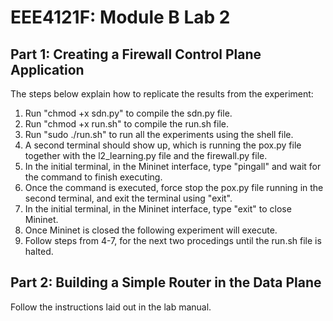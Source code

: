 # EEE4121F: Module B Lab 2
## Part 1: Creating a Firewall Control Plane Application
The steps below explain how to replicate the results from the experiment:
1. Run "chmod +x sdn.py" to compile the sdn.py file.
2. Run "chmod +x run.sh" to compile the run.sh file.
3. Run "sudo ./run.sh" to run all the experiments using the shell file.
4. A second terminal should show up, which is running the pox.py file together with the l2_learning.py file and the firewall.py file.
5. In the initial terminal, in the Mininet interface, type "pingall" and wait for the command to finish executing.
6. Once the command is executed, force stop the pox.py file running in the second terminal, and exit the terminal using "exit".
7. In the initial terminal, in the Mininet interface, type "exit" to close Mininet.
8. Once Mininet is closed the following experiment will execute.
9. Follow steps from 4-7, for the next two procedings until the run.sh file is halted.

## Part 2: Building a Simple Router in the Data Plane
Follow the instructions laid out in the lab manual.
